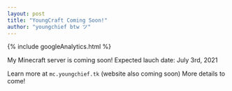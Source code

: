 ```yaml
---
layout: post
title: "YoungCraft Coming Soon!"
author: "youngchief btw ツ"
---
```


{% include googleAnalytics.html %}

My Minecraft server is coming soon!
Expected lauch date: July 3rd, 2021

Learn more at `mc.youngchief.tk` (website also coming soon)
More details to come!
